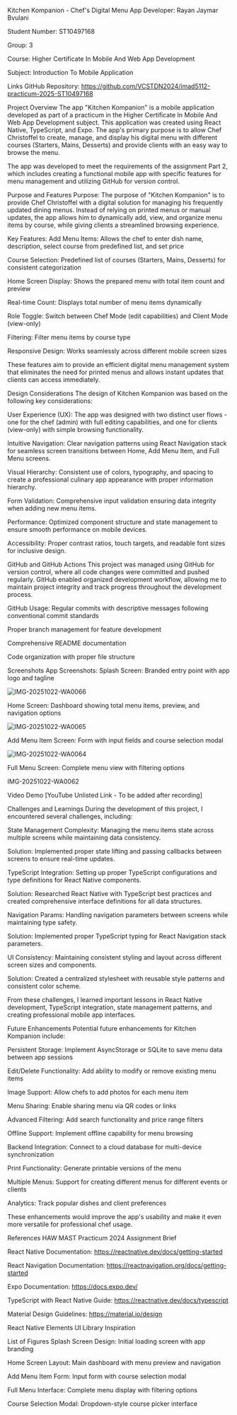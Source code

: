 Kitchen Kompanion - Chef's Digital Menu App
Developer: Rayan Jaymar Bvulani

Student Number: ST10497168

Group: 3

Course: Higher Certificate In Mobile And Web App Development

Subject: Introduction To Mobile Application

Links
GitHub Repository: https://github.com/VCSTDN2024/imad5112-practicum-2025-ST10497168

Project Overview
The app "Kitchen Kompanion" is a mobile application developed as part of a practicum in the Higher Certificate In Mobile And Web App Development subject. This application was created using React Native, TypeScript, and Expo. The app's primary purpose is to allow Chef Christoffel to create, manage, and display his digital menu with different courses (Starters, Mains, Desserts) and provide clients with an easy way to browse the menu.

The app was developed to meet the requirements of the assignment Part 2, which includes creating a functional mobile app with specific features for menu management and utilizing GitHub for version control.

Purpose and Features
Purpose:
The purpose of "Kitchen Kompanion" is to provide Chef Christoffel with a digital solution for managing his frequently updated dining menus. Instead of relying on printed menus or manual updates, the app allows him to dynamically add, view, and organize menu items by course, while giving clients a streamlined browsing experience.

Key Features:
Add Menu Items: Allows the chef to enter dish name, description, select course from predefined list, and set price

Course Selection: Predefined list of courses (Starters, Mains, Desserts) for consistent categorization

Home Screen Display: Shows the prepared menu with total item count and preview

Real-time Count: Displays total number of menu items dynamically

Role Toggle: Switch between Chef Mode (edit capabilities) and Client Mode (view-only)

Filtering: Filter menu items by course type

Responsive Design: Works seamlessly across different mobile screen sizes

These features aim to provide an efficient digital menu management system that eliminates the need for printed menus and allows instant updates that clients can access immediately.

Design Considerations
The design of Kitchen Kompanion was based on the following key considerations:

User Experience (UX): The app was designed with two distinct user flows - one for the chef (admin) with full editing capabilities, and one for clients (view-only) with simple browsing functionality.

Intuitive Navigation: Clear navigation patterns using React Navigation stack for seamless screen transitions between Home, Add Menu Item, and Full Menu screens.

Visual Hierarchy: Consistent use of colors, typography, and spacing to create a professional culinary app appearance with proper information hierarchy.

Form Validation: Comprehensive input validation ensuring data integrity when adding new menu items.

Performance: Optimized component structure and state management to ensure smooth performance on mobile devices.

Accessibility: Proper contrast ratios, touch targets, and readable font sizes for inclusive design.

GitHub and GitHub Actions
This project was managed using GitHub for version control, where all code changes were committed and pushed regularly. GitHub enabled organized development workflow, allowing me to maintain project integrity and track progress throughout the development process.

GitHub Usage:
Regular commits with descriptive messages following conventional commit standards

Proper branch management for feature development

Comprehensive README documentation

Code organization with proper file structure

Screenshots
App Screenshots:
Splash Screen: Branded entry point with app logo and tagline

![IMG-20251022-WA0066](https://github.com/user-attachments/assets/000aef58-5423-4036-be59-167543c53454)


Home Screen: Dashboard showing total menu items, preview, and navigation options

![IMG-20251022-WA0065](https://github.com/user-attachments/assets/97bac0c0-2da6-415c-b11a-9ed90603c4d9)


Add Menu Item Screen: Form with input fields and course selection modal

![IMG-20251022-WA0064](https://github.com/user-attachments/assets/dd1f9539-16cc-4a32-bfdb-517563eb8a2c)

Full Menu Screen: Complete menu view with filtering options

IMG-20251022-WA0062

Video Demo
[YouTube Unlisted Link - To be added after recording]

Challenges and Learnings
During the development of this project, I encountered several challenges, including:

State Management Complexity: Managing the menu items state across multiple screens while maintaining data consistency.

Solution: Implemented proper state lifting and passing callbacks between screens to ensure real-time updates.

TypeScript Integration: Setting up proper TypeScript configurations and type definitions for React Native components.

Solution: Researched React Native with TypeScript best practices and created comprehensive interface definitions for all data structures.

Navigation Params: Handling navigation parameters between screens while maintaining type safety.

Solution: Implemented proper TypeScript typing for React Navigation stack parameters.

UI Consistency: Maintaining consistent styling and layout across different screen sizes and components.

Solution: Created a centralized stylesheet with reusable style patterns and consistent color scheme.

From these challenges, I learned important lessons in React Native development, TypeScript integration, state management patterns, and creating professional mobile app interfaces.

Future Enhancements
Potential future enhancements for Kitchen Kompanion include:

Persistent Storage: Implement AsyncStorage or SQLite to save menu data between app sessions

Edit/Delete Functionality: Add ability to modify or remove existing menu items

Image Support: Allow chefs to add photos for each menu item

Menu Sharing: Enable sharing menu via QR codes or links

Advanced Filtering: Add search functionality and price range filters

Offline Support: Implement offline capability for menu browsing

Backend Integration: Connect to a cloud database for multi-device synchronization

Print Functionality: Generate printable versions of the menu

Multiple Menus: Support for creating different menus for different events or clients

Analytics: Track popular dishes and client preferences

These enhancements would improve the app's usability and make it even more versatile for professional chef usage.

References
HAW MAST Practicum 2024 Assignment Brief

React Native Documentation: https://reactnative.dev/docs/getting-started

React Navigation Documentation: https://reactnavigation.org/docs/getting-started

Expo Documentation: https://docs.expo.dev/

TypeScript with React Native Guide: https://reactnative.dev/docs/typescript

Material Design Guidelines: https://material.io/design

React Native Elements UI Library Inspiration

List of Figures
Splash Screen Design: Initial loading screen with app branding

Home Screen Layout: Main dashboard with menu preview and navigation

Add Menu Item Form: Input form with course selection modal

Full Menu Interface: Complete menu display with filtering options

Course Selection Modal: Dropdown-style course picker interface
